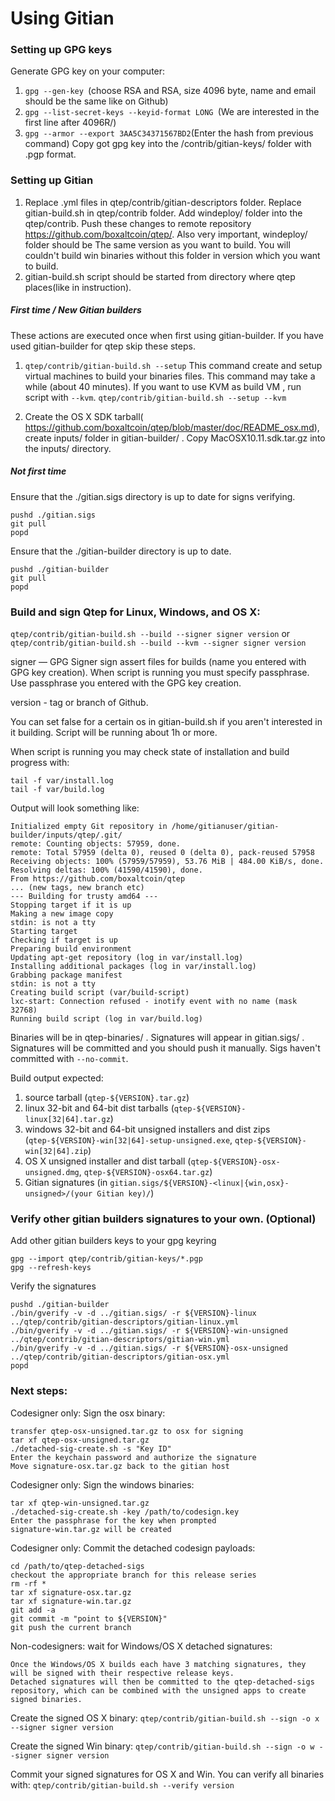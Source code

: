 Using Gitian
====================
### Setting up GPG keys
Generate GPG key on your computer:
1. ```gpg --gen-key ```(choose RSA and RSA, size 4096 byte, name and email should be the same like on Github)
2. ```gpg --list-secret-keys --keyid-format LONG ```(We are interested in the first line after 4096R/)
3. ```gpg --armor --export 3AA5C34371567BD2```(Enter the hash from previous command)
Copy got gpg key into the /contrib/gitian-keys/ folder with .pgp format.
### Setting up Gitian
1. Replace .yml files in qtep/contrib/gitian-descriptors folder. Replace gitian-build.sh in qtep/contrib folder. Add windeploy/ folder into the qtep/contrib. Push these changes to remote repository https://github.com/boxaltcoin/qtep/. Also very important, windeploy/ folder should be The same version as you want to build. You will couldn't build win binaries without this folder in version which you want to build.
2. gitian-build.sh script should be started from directory where qtep places(like in instruction).
##### First time / New Gitian builders
These actions are executed once when first using gitian-builder. If you have used gitian-builder for qtep skip these steps.
1. ```qtep/contrib/gitian-build.sh --setup``` This command create and setup virtual machines to build your binaries files. This command may take a while (about 40 minutes). If you want to use KVM as build VM , run script with ```--kvm```.
    ```qtep/contrib/gitian-build.sh --setup --kvm```

2. Create the OS X SDK tarball( https://github.com/boxaltcoin/qtep/blob/master/doc/README_osx.md), create inputs/ folder in gitian-builder/ . Copy MacOSX10.11.sdk.tar.gz into the inputs/ directory.
##### Not first time
Ensure that the ./gitian.sigs directory is up to date for signs verifying.

    pushd ./gitian.sigs
    git pull
    popd

Ensure that the ./gitian-builder directory is up to date.

    pushd ./gitian-builder
    git pull
    popd

### Build and sign Qtep for Linux, Windows, and OS X:

  ```qtep/contrib/gitian-build.sh --build --signer signer version``` or 
  ```qtep/contrib/gitian-build.sh --build --kvm --signer signer version```

signer — GPG Signer sign assert files for builds (name you entered with GPG key creation). When script is running you must specify passphrase. Use passphrase you entered with the GPG key creation. 

version - tag or branch of Github.

You can set false for a certain os in gitian-build.sh if you aren't interested in it building.
Script will be running about 1h or more.

When script is running you may check state of installation and build progress with:

    tail -f var/install.log
    tail -f var/build.log
    
Output will look something like:
    
    Initialized empty Git repository in /home/gitianuser/gitian-builder/inputs/qtep/.git/
    remote: Counting objects: 57959, done.
    remote: Total 57959 (delta 0), reused 0 (delta 0), pack-reused 57958
    Receiving objects: 100% (57959/57959), 53.76 MiB | 484.00 KiB/s, done.
    Resolving deltas: 100% (41590/41590), done.
    From https://github.com/boxaltcoin/qtep
    ... (new tags, new branch etc)
    --- Building for trusty amd64 ---
    Stopping target if it is up
    Making a new image copy
    stdin: is not a tty
    Starting target
    Checking if target is up
    Preparing build environment
    Updating apt-get repository (log in var/install.log)
    Installing additional packages (log in var/install.log)
    Grabbing package manifest
    stdin: is not a tty
    Creating build script (var/build-script)
    lxc-start: Connection refused - inotify event with no name (mask 32768)
    Running build script (log in var/build.log)


Binaries will be in qtep-binaries/ . Signatures will appear in gitian.sigs/ . Signatures will be committed and you should push it manually. Sigs haven't committed with ```--no-commit```.

Build output expected:

  1. source tarball (`qtep-${VERSION}.tar.gz`)
  2. linux 32-bit and 64-bit dist tarballs (`qtep-${VERSION}-linux[32|64].tar.gz`)
  3. windows 32-bit and 64-bit unsigned installers and dist zips (`qtep-${VERSION}-win[32|64]-setup-unsigned.exe`, `qtep-${VERSION}-win[32|64].zip`)
  4. OS X unsigned installer and dist tarball (`qtep-${VERSION}-osx-unsigned.dmg`, `qtep-${VERSION}-osx64.tar.gz`)
  5. Gitian signatures (in `gitian.sigs/${VERSION}-<linux|{win,osx}-unsigned>/(your Gitian key)/`)

### Verify other gitian builders signatures to your own. (Optional)

Add other gitian builders keys to your gpg keyring

    gpg --import qtep/contrib/gitian-keys/*.pgp
    gpg --refresh-keys

Verify the signatures

    pushd ./gitian-builder
    ./bin/gverify -v -d ../gitian.sigs/ -r ${VERSION}-linux ../qtep/contrib/gitian-descriptors/gitian-linux.yml
    ./bin/gverify -v -d ../gitian.sigs/ -r ${VERSION}-win-unsigned ../qtep/contrib/gitian-descriptors/gitian-win.yml
    ./bin/gverify -v -d ../gitian.sigs/ -r ${VERSION}-osx-unsigned ../qtep/contrib/gitian-descriptors/gitian-osx.yml
    popd

### Next steps:

Codesigner only: Sign the osx binary:

    transfer qtep-osx-unsigned.tar.gz to osx for signing
    tar xf qtep-osx-unsigned.tar.gz
    ./detached-sig-create.sh -s "Key ID"
    Enter the keychain password and authorize the signature
    Move signature-osx.tar.gz back to the gitian host

Codesigner only: Sign the windows binaries:

    tar xf qtep-win-unsigned.tar.gz
    ./detached-sig-create.sh -key /path/to/codesign.key
    Enter the passphrase for the key when prompted
    signature-win.tar.gz will be created

Codesigner only: Commit the detached codesign payloads:

    cd /path/to/qtep-detached-sigs
    checkout the appropriate branch for this release series
    rm -rf *
    tar xf signature-osx.tar.gz
    tar xf signature-win.tar.gz
    git add -a
    git commit -m "point to ${VERSION}"
    git push the current branch

Non-codesigners: wait for Windows/OS X detached signatures:

    Once the Windows/OS X builds each have 3 matching signatures, they will be signed with their respective release keys.
    Detached signatures will then be committed to the qtep-detached-sigs repository, which can be combined with the unsigned apps to create signed binaries.

Create the signed OS X binary:
```qtep/contrib/gitian-build.sh --sign -o x --signer signer version```

Create the signed Win binary:
```qtep/contrib/gitian-build.sh --sign -o w --signer signer version```

Commit your signed signatures for OS X and Win.
You can verify all binaries with:
```qtep/contrib/gitian-build.sh --verify version```